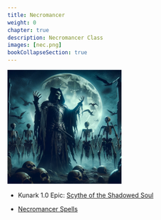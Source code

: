 ```yaml
---
title: Necromancer
weight: 0
chapter: true
description: Necromancer Class
images: [nec.png]
bookCollapseSection: true
---
```


![Classes](nec.png)


- Kunark 1.0 Epic: [Scythe of the Shadowed Soul](classes/nec/epic)

- [Necromancer Spells](/classes/nec/spells)

